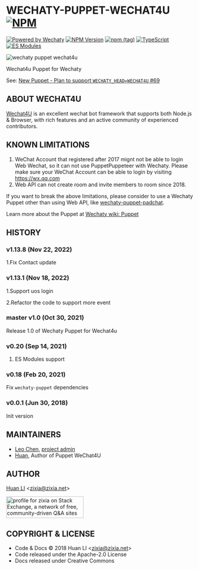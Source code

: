 # WECHATY-PUPPET-WECHAT4U [![NPM](https://github.com/wechaty/wechaty-puppet-wechat4u/actions/workflows/npm.yml/badge.svg)](https://github.com/wechaty/wechaty-puppet-wechat4u/actions/workflows/npm.yml)

[![Powered by Wechaty](https://img.shields.io/badge/Powered%20By-Wechaty-blue.svg)](https://github.com/chatie/wechaty)
[![NPM Version](https://badge.fury.io/js/wechaty-puppet-wechat4u.svg)](https://badge.fury.io/js/wechaty-puppet-wechat4u)
[![npm (tag)](https://img.shields.io/npm/v/wechaty-puppet-wechat4u/next.svg)](https://www.npmjs.com/package/wechaty-puppet-wechat4u?activeTab=versions)
[![TypeScript](https://img.shields.io/badge/%3C%2F%3E-TypeScript-blue.svg)](https://www.typescriptlang.org/)
[![ES Modules](https://img.shields.io/badge/ES-Modules-brightgreen)](https://github.com/Chatie/tsconfig/issues/16)

![wechaty puppet wechat4u](https://wechaty.github.io/puppet-wechat4u/images/wechat4u-logo.png)

Wechat4u Puppet for Wechaty

See: [New Puppet - Plan to support `WECHATY_HEAD=WECHAT4U` #69](https://github.com/Chatie/wechaty/issues/69)

## ABOUT WECHAT4U

[Wechat4U](https://github.com/nodeWechat/wechat4u) is an excellent wechat bot framework that supports both Node.js & Browser, with rich features and an active community of experienced contributors.

## KNOWN LIMITATIONS

1. WeChat Account that registered after 2017 mignt not be able to login Web Wechat, so it can not use PuppetPuppeteer with Wechaty. Please make sure your WeChat Account can be able to login by visiting <https://wx.qq.com>
1. Web API can not create room and invite members to room since 2018.

If you want to break the above limitations, please consider to use a Wechaty Puppet other than using Web API, like [wechaty-puppet-padchat](https://github.com/lijiarui/wechaty-puppet-padchat).

Learn more about the Puppet at [Wechaty wiki: Puppet](https://github.com/Chatie/wechaty/wiki/Puppet)

## HISTORY

### v1.13.8 (Nov 22, 2022)

1.Fix Contact update

### v1.13.1 (Nov 18, 2022)

1.Support uos login

2.Refactor the code to support more event

### master v1.0 (Oct 30, 2021)

Release 1.0 of Wechaty Puppet for Wechat4u

### v0.20 (Sep 14, 2021)

1. ES Modules support

### v0.18 (Feb 20, 2021)

Fix `wechaty-puppet` dependencies

### v0.0.1 (Jun 30, 2018)

Init version

## MAINTAINERS

- [Leo Chen](https://wechaty.js.org/contributors/leochen-g/), [project admin](https://github.com/wechaty/puppet-wechat4u/pull/42#issuecomment-1324436596)
- [Huan](https://wechaty.js.org/contributors/huan/), Author of Puppet WeChat4U

## AUTHOR

[Huan LI](http://linkedin.com/in/zixia) \<zixia@zixia.net\>

<!-- markdownlint-disable MD033 -->
<a href="https://stackexchange.com/users/265499">
  <img src="https://stackexchange.com/users/flair/265499.png" width="208" height="58" alt="profile for zixia on Stack Exchange, a network of free, community-driven Q&amp;A sites" title="profile for zixia on Stack Exchange, a network of free, community-driven Q&amp;A sites">
</a>

## COPYRIGHT & LICENSE

* Code & Docs © 2018 Huan LI \<zixia@zixia.net\>
* Code released under the Apache-2.0 License
* Docs released under Creative Commons
